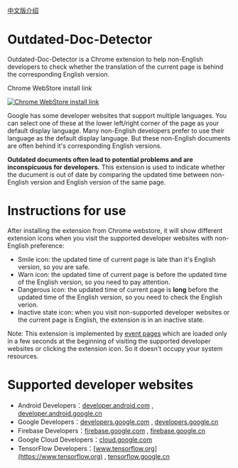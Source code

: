 [中文版介绍](README_zh_CN.md)

# Outdated-Doc-Detector
Outdated-Doc-Detector is a Chrome extension to help non-English developers to check whether the translation of the current page is behind the corresponding English version.

Chrome WebStore install link

[![Chrome WebStore install link](https://developer.chrome.com/webstore/images/ChromeWebStore_BadgeWBorder_v2_206x58.png)](http://example.net/)

Google has some developer websites that support multiple languages. You can select one of these at the lower left/right corner of the page as your default display language. Many non-English developers prefer to use their language as the default display language. But these non-English documents are often behind it's corresponding English versions. 

**Outdated documents often lead to potential problems and are inconspicuous for developers.** This extension is used to indicate whether the ducument is out of date by comparing the updated time between non-English version and English version of the same page.

# Instructions for use
After installing the extension from Chrome webstore, it will show different extension icons when you visit the supported developer websites with non-English preference:
- Smile icon: the updated time of current page is late than it's English version, so you are safe.
- Warn icon: the updated time of current page is before the updated time of the English version, so you need to pay attention.
- Dangerous icon: the updated time of current page is **long** before the updated time of the English version, so you need to check the English verion.
- Inactive state icon: when you visit non-supported developer websites or the current page is English, the extension is in an inactive state.

Note: This extension is implemented by [event pages](https://developer.chrome.com/extensions/event_pages) which are loaded only in a few seconds at the beginning of visiting the supported developer websites or clicking the extension icon. So it doesn't occupy your system resources.

# Supported developer websites
- Android Developers：[developer.android.com](https://developer.android.com) , [developer.android.google.cn](https://developer.android.google.cn) 
- Google Developers：[developers.google.com](https://developers.google.com)  , [developers.google.cn](https://developers.google.cn) 
- Firebase Developers：[firebase.google.com](https://firebase.google.com)  , [firebase.google.cn](https://firebase.google.cn) 
- Google Cloud Developers：[cloud.google.com](https://cloud.google.com) 
- TensorFlow Developers：[www.tensorflow.org](https://www.tensorflow.org)  , [tensorflow.google.cn](https://tensorflow.google.cn) 
